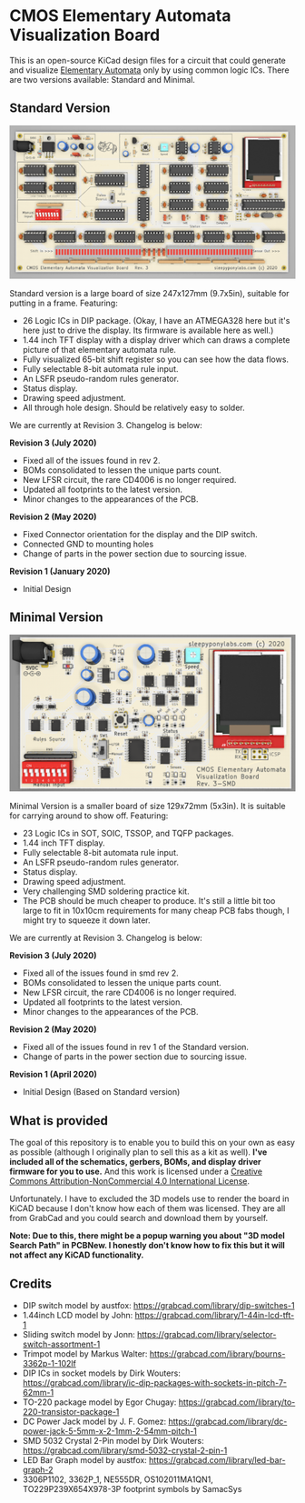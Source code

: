 # CMOS Elementary Automata Visualization Board

This is an  open-source KiCad design files for a circuit that could generate and visualize [Elementary Automata](https://mathworld.wolfram.com/ElementaryCellularAutomaton.html) only by using common logic ICs. There are two versions available: Standard and Minimal. 

## Standard Version

![](pics/standard.png)

Standard version is a large board of size 247x127mm (9.7x5in), suitable for putting in a frame. Featuring:

 - 26 Logic ICs in DIP package. (Okay, I have an ATMEGA328 here but it's here just to drive the display. Its firmware is available here as well.)
 - 1.44 inch TFT display with a display driver which can draws a complete picture of that elementary automata rule.
 - Fully visualized 65-bit shift register so you can see how the data flows.
 - Fully selectable 8-bit automata rule input.
 - An LSFR pseudo-random rules generator.
 - Status display.
 - Drawing speed adjustment.
 - All through hole design. Should be relatively easy to solder.

We are currently at Revision 3. Changelog is below:

**Revision 3 (July 2020)**
 - Fixed all of the issues found in rev 2.
 - BOMs consolidated to lessen the unique parts count.
 - New LFSR circuit, the rare CD4006 is no longer required.
 - Updated all footprints to the latest version.
 - Minor changes to the appearances of the PCB.

**Revision 2 (May 2020)**
 - Fixed Connector orientation for the display and the DIP switch.
 - Connected GND to mounting holes
 - Change of parts in the power section due to sourcing issue.
 
**Revision 1 (January 2020)**
 - Initial Design

## Minimal Version

![](pics/minimal.png)

Minimal Version is a smaller board of size 129x72mm (5x3in). It is suitable for carrying around to show off. Featuring:

 - 23 Logic ICs in SOT, SOIC, TSSOP, and TQFP packages.
 - 1.44 inch TFT display.
 - Fully selectable 8-bit automata rule input.
 - An LSFR pseudo-random rules generator.
 - Status display.
 - Drawing speed adjustment.
 - Very challenging SMD soldering practice kit.
 - The PCB should be much cheaper to produce. It's still a little bit too large to fit in 10x10cm requirements for many cheap PCB fabs though, I might try to squeeze it down later.

We are currently at Revision 3. Changelog is below:

**Revision 3 (July 2020)**
 - Fixed all of the issues found in smd rev 2.
 - BOMs consolidated to lessen the unique parts count.
 - New LFSR circuit, the rare CD4006 is no longer required.
 - Updated all footprints to the latest version.
 - Minor changes to the appearances of the PCB.

**Revision 2 (May 2020)**
 - Fixed all of the issues found in rev 1 of the Standard version.
 - Change of parts in the power section due to sourcing issue.
 
**Revision 1 (April 2020)**
 - Initial Design (Based on Standard version)

## What is provided
The goal of this repository is to enable you to build this on your own as easy as possible (although I originally plan to sell this as a kit as well). **I've included all of the schematics, gerbers, BOMs, and display driver firmware for you to use.** And this work is licensed under a [Creative Commons Attribution-NonCommercial 4.0 International License](http://creativecommons.org/licenses/by-nc/4.0/).

Unfortunately. I have to excluded the 3D models use to render the board in KiCAD because I don't know how each of them was licensed. They are all from GrabCad and you could search and download them by yourself.

**Note: Due to this, there might be a popup warning you about "3D model Search Path" in PCBNew. I honestly don't know how to fix this but it will not affect any KiCAD functionality.**

## Credits
 - DIP switch model by austfox: https://grabcad.com/library/dip-switches-1
 - 1.44inch LCD model by John: https://grabcad.com/library/1-44in-lcd-tft-1
 - Sliding switch model by Jonn: https://grabcad.com/library/selector-switch-assortment-1
 - Trimpot model by Markus Walter: https://grabcad.com/library/bourns-3362p-1-102lf
 - DIP ICs in socket models by Dirk Wouters: https://grabcad.com/library/ic-dip-packages-with-sockets-in-pitch-7-62mm-1
 - TO-220 package model by Egor Chugay: https://grabcad.com/library/to-220-transistor-package-1
 - DC Power Jack model by J. F. Gomez: https://grabcad.com/library/dc-power-jack-5-5mm-x-2-1mm-2-54mm-pitch-1
 - SMD 5032 Crystal 2-Pin model by Dirk Wouters: https://grabcad.com/library/smd-5032-crystal-2-pin-1
 - LED Bar Graph model by austfox: https://grabcad.com/library/led-bar-graph-2
 - 3306P1102, 3362P_1, NE555DR, OS102011MA1QN1, TO229P239X654X978-3P footprint symbols by SamacSys
